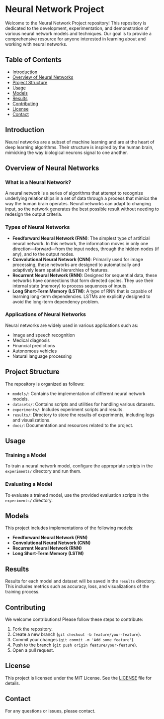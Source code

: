 # Neural Network Project

Welcome to the Neural Network Project repository! This repository is dedicated to the development, experimentation, and demonstration of various neural network models and techniques. Our goal is to provide a comprehensive resource for anyone interested in learning about and working with neural networks.

## Table of Contents

- [Introduction](#introduction)
- [Overview of Neural Networks](#overview-of-neural-networks)
- [Project Structure](#project-structure)
- [Usage](#usage)
- [Models](#models)
- [Results](#results)
- [Contributing](#contributing)
- [License](#license)
- [Contact](#contact)

## Introduction

Neural networks are a subset of machine learning and are at the heart of deep learning algorithms. Their structure is inspired by the human brain, mimicking the way biological neurons signal to one another.

## Overview of Neural Networks

### What is a Neural Network?

A neural network is a series of algorithms that attempt to recognize underlying relationships in a set of data through a process that mimics the way the human brain operates. Neural networks can adapt to changing input, so the network generates the best possible result without needing to redesign the output criteria.

### Types of Neural Networks

- **Feedforward Neural Network (FNN)**: The simplest type of artificial neural network. In this network, the information moves in only one direction—forward—from the input nodes, through the hidden nodes (if any), and to the output nodes.
- **Convolutional Neural Network (CNN)**: Primarily used for image processing, these networks are designed to automatically and adaptively learn spatial hierarchies of features.
- **Recurrent Neural Network (RNN)**: Designed for sequential data, these networks have connections that form directed cycles. They use their internal state (memory) to process sequences of inputs.
- **Long Short-Term Memory (LSTM)**: A type of RNN that is capable of learning long-term dependencies. LSTMs are explicitly designed to avoid the long-term dependency problem.

### Applications of Neural Networks

Neural networks are widely used in various applications such as:

- Image and speech recognition
- Medical diagnosis
- Financial predictions
- Autonomous vehicles
- Natural language processing

## Project Structure

The repository is organized as follows:

- `models/`: Contains the implementation of different neural network models.
- `datasets/`: Contains scripts and utilities for handling various datasets.
- `experiments/`: Includes experiment scripts and results.
- `results/`: Directory to store the results of experiments, including logs and visualizations.
- `docs/`: Documentation and resources related to the project.

## Usage

### Training a Model

To train a neural network model, configure the appropriate scripts in the `experiments/` directory and run them.

### Evaluating a Model

To evaluate a trained model, use the provided evaluation scripts in the `experiments/` directory.

## Models

This project includes implementations of the following models:

- **Feedforward Neural Network (FNN)**
- **Convolutional Neural Network (CNN)**
- **Recurrent Neural Network (RNN)**
- **Long Short-Term Memory (LSTM)**


## Results

Results for each model and dataset will be saved in the `results` directory. This includes metrics such as accuracy, loss, and visualizations of the training process.

## Contributing

We welcome contributions! Please follow these steps to contribute:

1. Fork the repository.
2. Create a new branch (`git checkout -b feature/your-feature`).
3. Commit your changes (`git commit -m 'Add some feature'`).
4. Push to the branch (`git push origin feature/your-feature`).
5. Open a pull request.

## License

This project is licensed under the MIT License. See the [LICENSE](LICENSE) file for details.

## Contact

For any questions or issues, please contact.

